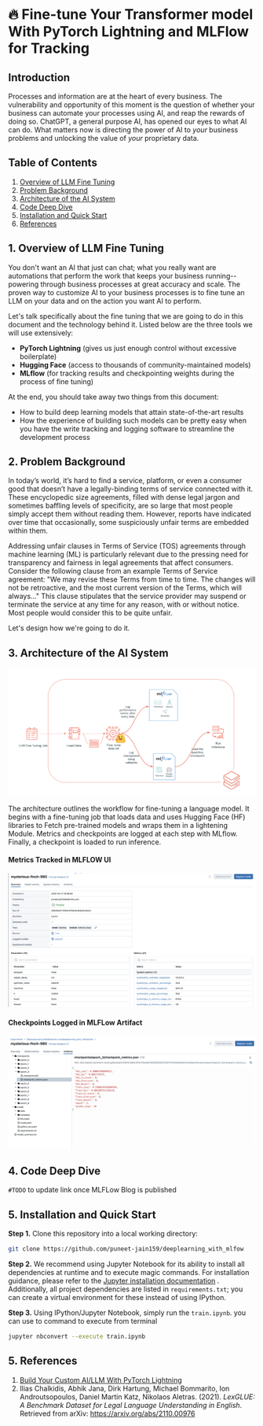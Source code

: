 # 🔥 Fine-tune Your Transformer model With PyTorch Lightning and MLFlow for Tracking

## Introduction

Processes and information are at the heart of every business. The vulnerability and
opportunity of this moment is the question of whether your business can automate your
processes using AI, and reap the rewards of doing so. ChatGPT, a general purpose AI, has
opened our eyes to what AI can do. What matters now is directing the power of AI to *your*
business problems and unlocking the value of *your* proprietary data. 

## Table of Contents

1. [Overview of LLM Fine Tuning](#1-overview-of-llm-fine-tuning)
2. [Problem Background](#2-problem-background)
3. [Architecture of the AI System](#3-architecture-of-the-ai-system)
4. [Code Deep Dive](#4-code-deep-dive)
5. [Installation and Quick Start](#5-installation-and-quick-start)
6. [References](#6-references)

## 1. Overview of LLM Fine Tuning

You don't want an AI that just can chat; what you really want are automations that perform
the work that keeps your business running--powering through business processes at
great accuracy and scale. The proven way to customize AI to your business
processes is to fine tune an LLM on your data and on the action you want AI to perform.

Let's talk specifically about the fine tuning that we are going to do in this document
and the technology behind it. Listed below are the three tools we will use extensively:

- **PyTorch Lightning** (gives us just enough control without excessive boilerplate)
- **Hugging Face** (access to thousands of community-maintained models)
- **MLflow** (for tracking results and checkpointing weights during the process of fine tuning)

At the end, you should take away two things from this document:

- How to build deep learning models that attain state-of-the-art results
- How the experience of building such models can be pretty easy when you have the write tracking and logging software to streamline the development process


## 2. Problem Background

In today’s world, it’s hard to find a service, platform, or even a consumer good that doesn’t have a legally-binding terms of service connected with it. These encyclopedic size agreements, filled with dense legal jargon and sometimes baffling levels of specificity, are so large that most people simply accept them without reading them. However, reports have indicated over time that occasionally, some suspiciously unfair terms are embedded within them.

Addressing unfair clauses in Terms of Service (TOS) agreements through machine learning (ML) is particularly relevant due to the pressing need for transparency and fairness in legal agreements that affect consumers. Consider the following clause from an example Terms of Service agreement: "We may revise these Terms from time to time. The changes will not be retroactive, and the most current version of the Terms, which will always..." This clause stipulates that the service provider may suspend or terminate the service at any time for any reason, with or without notice. Most people would consider this to be quite unfair. 


Let's design how we're going to do it.

## 3. Architecture of the AI System
![Architecture](img/architecture.png "Overview of The Architecture")

The architecture outlines the workflow for fine-tuning a language model. It begins with a fine-tuning job that loads data and uses Hugging Face (HF) libraries to Fetch pre-trained models and wraps them in a lightening Module. Metrics and checkpoints are logged at each step with MLflow. Finally, a checkpoint is loaded to run inference.

#### Metrics Tracked in MLFLOW UI
![metrics](img/metrics.png "Metrics logged in MLFlow")

#### Checkpoints Logged in MLFLow Artifact
![checkpoint](img/Checkpoint.png "Checkpoints logged during training")

## 4. Code Deep Dive

```#TODO```  to update link once MLFLow Blog is published

## 5. Installation and Quick Start

**Step 1.** Clone this repository into a local working directory:

```sh
git clone https://github.com/puneet-jain159/deeplearning_with_mlfow
```

**Step 2.** We recommend using Jupyter Notebook for its ability to install all dependencies at runtime and to execute magic commands. For installation guidance, please refer to the [Jupyter installation documentation](https://jupyter.org/install) . Additionally, all project dependencies are listed in `requirements.txt`; you can create a virtual environment for these instead of using IPython.



**Step 3.** Using IPython/Jupyter Notebook, simply run the `train.ipynb`. you can use to command to execute from terminal 

```sh
jupyter nbconvert --execute train.ipynb
```


## 5. References
1. [Build Your Custom AI/LLM With PyTorch Lightning](https://medium.com/@jz77/build-your-custom-ai-llm-with-pytorch-lightning-4eeb943dd88a)
2. Ilias Chalkidis, Abhik Jana, Dirk Hartung, Michael Bommarito, Ion Androutsopoulos,
Daniel Martin Katz, Nikolaos Aletras. (2021). *LexGLUE: A Benchmark Dataset for Legal
Language Understanding in English*. Retrieved from arXiv: https://arxiv.org/abs/2110.00976